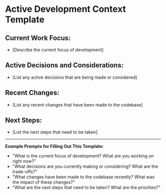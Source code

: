 # Active Development Context Template

## Current Work Focus:

- \[Describe the current focus of development]

## Active Decisions and Considerations:

- \[List any active decisions that are being made or considered]

## Recent Changes:

- \[List any recent changes that have been made to the codebase]

## Next Steps:

- \[List the next steps that need to be taken]

---

**Example Prompts for Filling Out This Template:**

- "What is the current focus of development? What are you working on right now?"
- "What decisions are you currently making or considering? What are the trade-offs?"
- "What changes have been made to the codebase recently? What was the impact of these changes?"
- "What are the next steps that need to be taken? What are the priorities?"
